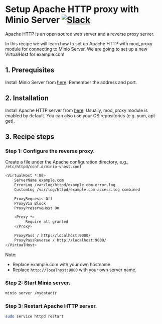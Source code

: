 # Setup Apache HTTP proxy with Minio Server [![Slack](https://slack.minio.io/slack?type=svg)](https://slack.minio.io)

Apache HTTP is an open source web server and a reverse proxy server.  

In this recipe we will learn how to set up Apache HTTP with mod_proxy module for connecting to Minio Server. We are going to set up a new VirtualHost for example.com

## 1. Prerequisites

Install Minio Server from [here](http://docs.minio.io/docs/minio). Remember the address and port.

## 2. Installation

Install Apache HTTP server from [here](https://httpd.apache.org/#downloading). Usually, mod_proxy module is enabled by default.
You can also use your OS repositories (e.g. yum, apt-get).

## 3. Recipe steps

### Step 1: Configure the reverse proxy.

Create a file under the Apache configuration directory, e.g., ``/etc/httpd/conf.d/minio-vhost.conf``

```sh
<VirtualHost *:80>
    ServerName example.com
    ErrorLog /var/log/httpd/example.com-error.log
    CustomLog /var/log/httpd/example.com-access.log combined

    ProxyRequests Off
    ProxyVia Block
    ProxyPreserveHost On

    <Proxy *>
         Require all granted
    </Proxy>

    ProxyPass / http://localhost:9000/
    ProxyPassReverse / http://localhost:9000/
</VirtualHost>
```

Note: 

* Replace example.com with your own hostname.
* Replace ``http://localhost:9000``  with your own server name.


### Step 2: Start Minio server. 

```sh
minio server /mydatadir
```

### Step 3: Restart Apache HTTP server.

```sh
sudo service httpd restart
```
